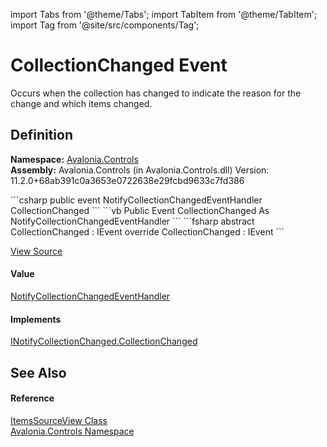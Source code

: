 import Tabs from '@theme/Tabs'; 
import TabItem from '@theme/TabItem'; 
import Tag from '@site/src/components/Tag'; 

# CollectionChanged Event


Occurs when the collection has changed to indicate the reason for the change and which items changed.



## Definition
**Namespace:** <a href="N_Avalonia_Controls">Avalonia.Controls</a>  
**Assembly:** Avalonia.Controls (in Avalonia.Controls.dll) Version: 11.2.0+68ab391c0a3653e0722638e29fcbd9633c7fd386

<Tabs groupId="api-code-preview">
<TabItem value="csharp" label="C#">
```csharp
public event NotifyCollectionChangedEventHandler CollectionChanged
```
</TabItem>
<TabItem value="vb" label="VB">
```vb
Public Event CollectionChanged As NotifyCollectionChangedEventHandler
```
</TabItem>
<TabItem value="fsharp" label="F#">
```fsharp
abstract CollectionChanged : IEvent<NotifyCollectionChangedEventHandler,
    NotifyCollectionChangedEventArgs>
override CollectionChanged : IEvent<NotifyCollectionChangedEventHandler,
    NotifyCollectionChangedEventArgs>
```
</TabItem>
</Tabs>



<a href="https://github.com/AvaloniaUI/Avalonia/tree/master/srcAvalonia.Controls/ItemsSourceView.cs" title="View the source code">View Source</a>



#### Value
<a href="https://learn.microsoft.com/dotnet/api/system.collections.specialized.notifycollectionchangedeventhandler" target="_blank" rel="noopener noreferrer">NotifyCollectionChangedEventHandler</a>

#### Implements
<a href="https://learn.microsoft.com/dotnet/api/system.collections.specialized.inotifycollectionchanged.collectionchanged" target="_blank" rel="noopener noreferrer">INotifyCollectionChanged.CollectionChanged</a>  


## See Also


#### Reference
<a href="T_Avalonia_Controls_ItemsSourceView">ItemsSourceView Class</a>  
<a href="N_Avalonia_Controls">Avalonia.Controls Namespace</a>  
